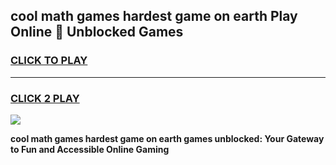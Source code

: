 
## cool math games hardest game on earth Play Online 👋 Unblocked Games
<h3>
<a href="https://news.freeplayer.one?title=cool_math_games_hardest_game_on_earth&ref=17CMG">CLICK TO PLAY</a></h3>
<hr>

<h3>
<a href="https://news.freeplayer.one?title=cool_math_games_hardest_game_on_earth&ref=17CMG">CLICK 2 PLAY</a>
  
</h3>

<a href="https://news.freeplayer.one?title=cool_math_games_hardest_game_on_earth&ref=17CMG/"><img src="https://clearcache.store/games.png"></a>


**cool math games hardest game on earth games unblocked: Your Gateway to Fun and Accessible Online Gaming**
